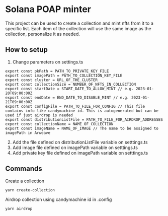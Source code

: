 # Solana POAP minter


This project can be used to create a collection and mint nfts from it to a specific list. Each item of the collection will use the same image as the collection, personalize it as needed.


## How to setup


1. Change parameters on settings.ts

```
export const pkPath = PATH_TO_PRIVATE_KEY_FILE
export const imagePath = PATH_TO_COLLECTION_KEY_FILE
export const cluster = URL_OF_THE_CLUSTER
export const collectionSize = NUMBER_OF_NFTS_IN_COLLECTION
export const startDate = START_DATE_TO_ALLOW_MINT // e.g. 2023-01-20T09:00:00Z
export const endDate = END_DATE_TO_DISABLE_MINT // e.g. 2023-01-21T09:00:00Z
export const configFile = PATH_TO_FILE_FOR_CONFIG // This file contains info like candymachine id. This is autogenerated but can be used if just airdrop is needed
export const distributionListFile = PATH_TO_FILE_FOR_AIRDROP_ADDRESSES
export const collectionName = NAME_OF_COLLECTION
export const imageName = NAME_OF_IMAGE // The name to be assigned to imagePath in Arweave
```

2. Add the file defined on distributionListFile variable on setttings.ts
3. Add image file defined on imagePath variable on setttings.ts
4. Add private key file defined on imagePath variable on setttings.ts

## Commands

Create a collection

`yarn create-collection`

Airdrop collection using candymachine id in .config

`yarn airdrop`